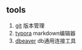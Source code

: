 ## tools

1. [git](https://git-scm.com/)  版本管理
2. [typora](https://www.typora.io/) markdown编辑器
3. [dbeaver](https://dbeaver.io/) db通用连接工具

